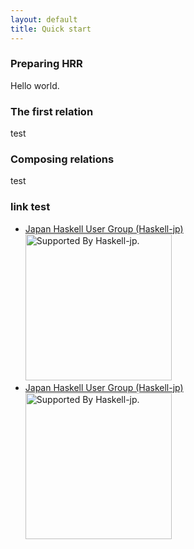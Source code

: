```yaml
---
layout: default
title: Quick start
---
```


### Preparing HRR

Hello world.

### The first relation

test

### Composing relations

test

### link test

- [Japan Haskell User Group (Haskell-jp)](https://haskell.jp)
  [<img width="234" src="https://haskell.jp/img/supported-by-haskell-jp.svg" alt="Supported By Haskell-jp.">](https://haskell.jp/blog/posts/links.html#khibino.github.io/haskell-relational-record)
- [Japan Haskell User Group (Haskell-jp)](https://haskell.jp) [<img width="234" src="https://haskell.jp/img/supported-by-haskell-jp.svg" alt="Supported By Haskell-jp.">](https://haskell.jp/blog/posts/links.html#khibino.github.io/haskell-relational-record)
